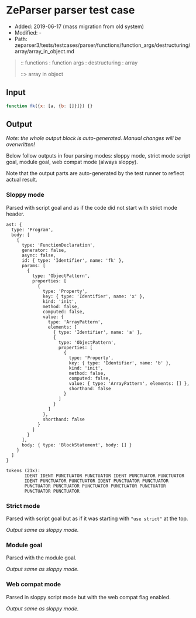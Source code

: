 # ZeParser parser test case

- Added: 2019-06-17 (mass migration from old system)
- Modified: -
- Path: zeparser3/tests/testcases/parser/functions/function_args/destructuring/array/array_in_object.md

> :: functions : function args : destructuring : array
>
> ::> array in object

## Input

`````js
function fk({x: [a, {b: []}]}) {}
`````

## Output

_Note: the whole output block is auto-generated. Manual changes will be overwritten!_

Below follow outputs in four parsing modes: sloppy mode, strict mode script goal, module goal, web compat mode (always sloppy).

Note that the output parts are auto-generated by the test runner to reflect actual result.

### Sloppy mode

Parsed with script goal and as if the code did not start with strict mode header.

`````
ast: {
  type: 'Program',
  body: [
    {
      type: 'FunctionDeclaration',
      generator: false,
      async: false,
      id: { type: 'Identifier', name: 'fk' },
      params: [
        {
          type: 'ObjectPattern',
          properties: [
            {
              type: 'Property',
              key: { type: 'Identifier', name: 'x' },
              kind: 'init',
              method: false,
              computed: false,
              value: {
                type: 'ArrayPattern',
                elements: [
                  { type: 'Identifier', name: 'a' },
                  {
                    type: 'ObjectPattern',
                    properties: [
                      {
                        type: 'Property',
                        key: { type: 'Identifier', name: 'b' },
                        kind: 'init',
                        method: false,
                        computed: false,
                        value: { type: 'ArrayPattern', elements: [] },
                        shorthand: false
                      }
                    ]
                  }
                ]
              },
              shorthand: false
            }
          ]
        }
      ],
      body: { type: 'BlockStatement', body: [] }
    }
  ]
}

tokens (21x):
       IDENT IDENT PUNCTUATOR PUNCTUATOR IDENT PUNCTUATOR PUNCTUATOR
       IDENT PUNCTUATOR PUNCTUATOR IDENT PUNCTUATOR PUNCTUATOR
       PUNCTUATOR PUNCTUATOR PUNCTUATOR PUNCTUATOR PUNCTUATOR
       PUNCTUATOR PUNCTUATOR
`````

### Strict mode

Parsed with script goal but as if it was starting with `"use strict"` at the top.

_Output same as sloppy mode._

### Module goal

Parsed with the module goal.

_Output same as sloppy mode._

### Web compat mode

Parsed in sloppy script mode but with the web compat flag enabled.

_Output same as sloppy mode._
